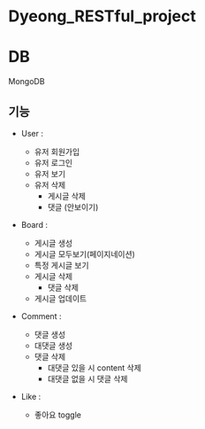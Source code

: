 # Dyeong_RESTful_project

# DB
MongoDB

## 기능
- User :
    - 유저 회원가입
    - 유저 로그인
    - 유저 보기
    - 유저 삭제
        - 게시글 삭제
        - 댓글 (안보이기)

- Board :
    - 게시글 생성
    - 게시글 모두보기(페이지네이션)
    - 특정 게시글 보기
    - 게시글 삭제
        - 댓글 삭제
    - 게시글 업데이트

- Comment : 
    - 댓글 생성
    - 대댓글 생성
    - 댓글 삭제
        - 대댓글 있을 시 content 삭제
        - 대댓글 없을 시 댓글 삭제

- Like : 
    - 좋아요 toggle